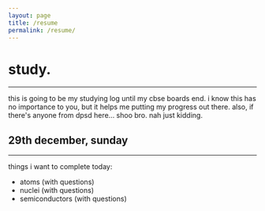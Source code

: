 ```yaml
---
layout: page
title: /resume
permalink: /resume/
---
```


# study.

---

this is going to be my studying log until my cbse boards end. i know this has no importance to you, but it helps me putting my progress out there. also, if there's anyone from dpsd here... shoo bro. nah just kidding.

## 29th december, sunday

---

things i want to complete today:
 - atoms (with questions)
 - nuclei (with questions)
 - semiconductors (with questions)

